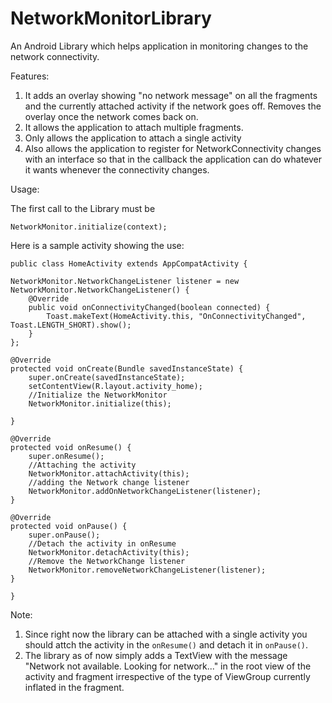 # NetworkMonitorLibrary


An Android Library which helps application in monitoring changes to the network connectivity.

Features:

1. It adds an overlay showing "no network message" on all the fragments and the currently attached activity if the network goes off. Removes the overlay once the network comes back on.
2. It allows the application to attach multiple fragments.
3. Only allows the application to attach a single activity
4. Also allows the application to register for NetworkConnectivity changes with an interface so that in the callback the application can do whatever it wants whenever the connectivity changes.


Usage:

The first call to the Library must be 

`NetworkMonitor.initialize(context);`

Here is a sample activity showing the use:

    public class HomeActivity extends AppCompatActivity {

    NetworkMonitor.NetworkChangeListener listener = new NetworkMonitor.NetworkChangeListener() {
        @Override
        public void onConnectivityChanged(boolean connected) {
            Toast.makeText(HomeActivity.this, "OnConnectivityChanged", Toast.LENGTH_SHORT).show();
        }
    };

    @Override
    protected void onCreate(Bundle savedInstanceState) {
        super.onCreate(savedInstanceState);
        setContentView(R.layout.activity_home);
        //Initialize the NetworkMonitor
        NetworkMonitor.initialize(this);

    }

    @Override
    protected void onResume() {
        super.onResume();
        //Attaching the activity
        NetworkMonitor.attachActivity(this);
        //adding the Network change listener
        NetworkMonitor.addOnNetworkChangeListener(listener);
    }

    @Override
    protected void onPause() {
        super.onPause();
        //Detach the activity in onResume
        NetworkMonitor.detachActivity(this);
        //Remove the NetworkChange listener
        NetworkMonitor.removeNetworkChangeListener(listener);
    }

    }
    
Note:
    
1. Since right now the library can be attached with a single activity you should attch the activity in the `onResume()` and detach it in `onPause()`.
2. The library as of now simply adds a TextView with the message "Network not available. Looking for network..." in the root view of the activity and fragment irrespective of the type of ViewGroup currently inflated in the fragment.

